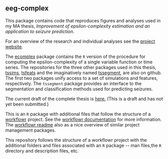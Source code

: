 
<!-- README.md is generated from README.Rmd. Please edit that file -->
eeg-complex
-----------

This package contains code that reproduces figures and analyses used in my MA thesis, *Improvement of epsilon-complexity estimation and an application to seizure prediction*.

For an overview of the research and individual analyses see the [project website](https://nateaff.github.io/eeg-complex/).

The [ecomplex](https://github.com/nateaff/ecomplex) package contains the `R` version of the procedure for computing the epsilon-complexity of a single variable function or time series. The repositories for the three other packages used in this thesis, [tssims](https://github.com/nateaff/tssims), [tsfeats](https://github.com/nateaff/tsfeats) and the imaginatively named [tssegment](https://github.com/nateaff/tssegment), are also on github. The first two packages unify access to a set of simulations and features, respectively. The `tssegment` package provides an interface to the segmentation and classification methods used for predicting seizures.

The current draft of the complete thesis is [here.](https://github.com/nateaff/eeg-complex/blob/master/docs/thesis/thesis.pdf) (This is a draft and has not yet been submitted.)

This is an `R` package with additional files that follow the structure of a [workflowr](https://github.com/jdblischak/workflowr) project. See the [workflowr documentation](https://jdblischak.github.io/workflowr/index.html) for more information. The [workflowr readme](https://github.com/jdblischak/workflowr) also as a nice overview of similar project management packages.

This repository follows the structure of a workflowr project with the additional folders and files associated with an `R` package -- man files,the `R` directory and description files, etc.
